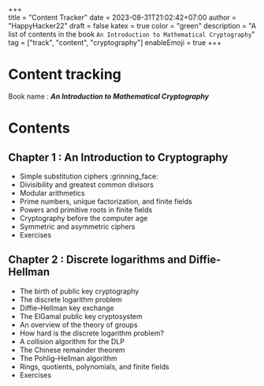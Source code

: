 +++   
title = "Content Tracker"
date = 2023-08-31T21:02:42+07:00
author = "HappyHacker22"
draft = false
katex = true
color = "green"
description = "A list of contents in the book `An Introduction to Mathematical Cryptography`"
tag = ["track", "content", "cryptography"]
enableEmoji = true
+++

# Content tracking

Book name : ***An Introduction to Mathematical Cryptography***

# Contents


## Chapter 1 : An Introduction to Cryptography

+ Simple substitution ciphers :grinning_face:
+ Divisibility and greatest common divisors
+ Modular arithmetics
+ Prime numbers, unique factorization, and finite fields
+ Powers and primitive roots in finite fields
+ Cryptography before the computer age
+ Symmetric and asymmetric ciphers
+ Exercises

## Chapter 2 : Discrete logarithms and Diffie-Hellman

+ The birth of public key cryptography
+ The discrete logarithm problem
+ Diffie–Hellman key exchange
+ The ElGamal public key cryptosystem
+ An overview of the theory of groups
+ How hard is the discrete logarithm problem? 
+ A collision algorithm for the DLP
+ The Chinese remainder theorem
+ The Pohlig–Hellman algorithm
+ Rings, quotients, polynomials, and finite fields 
+ Exercises

